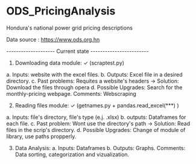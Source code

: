 # ODS_PricingAnalysis
Hondura's national power grid pricing descriptions

Data source : https://www.ods.org.hn

-------------------- Current state ------------------------

1. Downloading data module: ✓  (scraptest.py)

  a. Inputs: website with the excel files.
  b. Outputs: Excel file in a desired directory.
  c. Past problems: Requites a website's headers -> Solution: Download the files through opera
  d. Possible Upgrades: Search for the monthly-pricing webpage.
    Comments: Webscraping
  
  
2. Reading files module: ✓ (getnames.py + pandas.read_excel(***) )

  a. Inputs: file's directory, file's type (e.j. .xlsx)
  b. outputs: Dataframes for each file.
  c. Past problem: Wont use the directory's path -> Solution: Read files in the scrip's directory.
  d. Possible Upgrades: Change of module of library, use paths propperly. 
  
3. Data Analysis: 
  a. Inputs: Dataframes
  b. Outputs: Graphs.
  Comments: Data sorting, categorization and vizualization.
